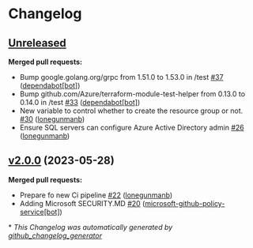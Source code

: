 # Changelog

## [Unreleased](https://github.com/Azure/terraform-azurerm-database/tree/HEAD)

**Merged pull requests:**

- Bump google.golang.org/grpc from 1.51.0 to 1.53.0 in /test [\#37](https://github.com/Azure/terraform-azurerm-database/pull/37) ([dependabot[bot]](https://github.com/apps/dependabot))
- Bump github.com/Azure/terraform-module-test-helper from 0.13.0 to 0.14.0 in /test [\#33](https://github.com/Azure/terraform-azurerm-database/pull/33) ([dependabot[bot]](https://github.com/apps/dependabot))
- New variable to control whether to create the resource group or not. [\#30](https://github.com/Azure/terraform-azurerm-database/pull/30) ([lonegunmanb](https://github.com/lonegunmanb))
- Ensure SQL servers can configure Azure Active Directory admin [\#26](https://github.com/Azure/terraform-azurerm-database/pull/26) ([lonegunmanb](https://github.com/lonegunmanb))

## [v2.0.0](https://github.com/Azure/terraform-azurerm-database/tree/v2.0.0) (2023-05-28)

**Merged pull requests:**

- Prepare fo new Ci pipeline [\#22](https://github.com/Azure/terraform-azurerm-database/pull/22) ([lonegunmanb](https://github.com/lonegunmanb))
- Adding Microsoft SECURITY.MD [\#20](https://github.com/Azure/terraform-azurerm-database/pull/20) ([microsoft-github-policy-service[bot]](https://github.com/apps/microsoft-github-policy-service))



\* *This Changelog was automatically generated by [github_changelog_generator](https://github.com/github-changelog-generator/github-changelog-generator)*
